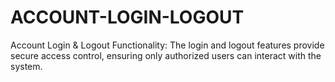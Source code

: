 # ACCOUNT-LOGIN-LOGOUT
Account Login &amp; Logout Functionality: The login and logout features provide secure access control, ensuring only authorized users can interact with the system.
